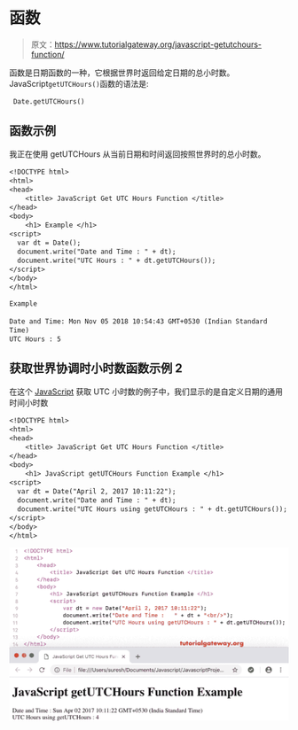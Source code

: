 # 函数

> 原文：<https://www.tutorialgateway.org/javascript-getutchours-function/>

函数是日期函数的一种，它根据世界时返回给定日期的总小时数。JavaScript`getUTCHours()`函数的语法是:

```
 Date.getUTCHours()
```

## 函数示例

我正在使用 getUTCHours 从当前日期和时间返回按照世界时的总小时数。

```
<!DOCTYPE html>
<html>
<head>
    <title> JavaScript Get UTC Hours Function </title>
</head>
<body>
    <h1> Example </h1>
<script>
  var dt = Date();  
  document.write("Date and Time : " + dt);
  document.write("UTC Hours : " + dt.getUTCHours());
</script>
</body>
</html>
```

```
Example

Date and Time: Mon Nov 05 2018 10:54:43 GMT+0530 (Indian Standard Time)
UTC Hours : 5
```

## 获取世界协调时小时数函数示例 2

在这个 [JavaScript](https://www.tutorialgateway.org/javascript/) 获取 UTC 小时数的例子中，我们显示的是自定义日期的通用时间小时数

```
<!DOCTYPE html>
<html>
<head>
    <title> JavaScript Get UTC Hours Function </title>
</head>
<body>
    <h1> JavaScript getUTCHours Function Example </h1>
<script>
  var dt = Date("April 2, 2017 10:11:22");
  document.write("Date and Time : " + dt);
  document.write("UTC Hours using getUTCHours : " + dt.getUTCHours());
</script>
</body>
</html>
```

![JavaScript getUTCHours Function 2](img/5e4d7a21717509557153498e204f97c6.png)